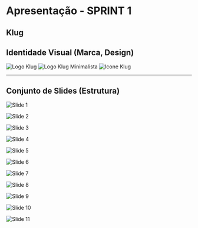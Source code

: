 # Apresentação - SPRINT 1

## Klug

## Identidade Visual (Marca, Design)

![Logo Klug](./images/klug-logo.jpg)
![Logo Klug Minimalista](./images/klug-logo-k.jpg)
![Icone Klug](./images/klug-icone.jpg)

* * *

## Conjunto de Slides (Estrutura)

![Slide 1](./images/Apresentacao-Slides%20(1).jpg)

![Slide 2](./images/Apresentacao-Slides%20(2).jpg)

![Slide 3](./images/Apresentacao-Slides%20(3).jpg)

![Slide 4](./images/Apresentacao-Slides%20(4).jpg)

![Slide 5](./images/Apresentacao-Slides%20(5).jpg)

![Slide 6](./images/Apresentacao-Slides%20(6).jpg)

![Slide 7](./images/Apresentacao-Slides%20(7).jpg)

![Slide 8](./images/Apresentacao-Slides%20(8).jpg)

![Slide 9](./images/Apresentacao-Slides%20(9).jpg)

![Slide 10](./images/Apresentacao-Slides%20(10).jpg)

![Slide 11](./images/Apresentacao-Slides%20(11).jpg)
